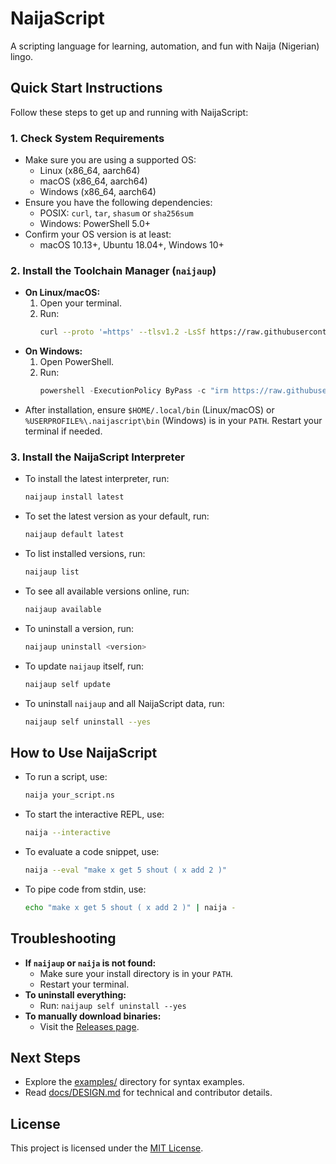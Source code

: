 # NaijaScript

A scripting language for learning, automation, and fun with Naija (Nigerian) lingo.

## Quick Start Instructions

Follow these steps to get up and running with NaijaScript:

### 1. Check System Requirements

- Make sure you are using a supported OS:
  - Linux (x86_64, aarch64)
  - macOS (x86_64, aarch64)
  - Windows (x86_64, aarch64)
- Ensure you have the following dependencies:
  - POSIX: `curl`, `tar`, `shasum` or `sha256sum`
  - Windows: PowerShell 5.0+
- Confirm your OS version is at least:
  - macOS 10.13+, Ubuntu 18.04+, Windows 10+

### 2. Install the Toolchain Manager (`naijaup`)

- **On Linux/macOS:**
  1. Open your terminal.
  2. Run:
     ```sh
     curl --proto '=https' --tlsv1.2 -LsSf https://raw.githubusercontent.com/xosnrdev/naijascript/master/scripts/install.sh | sh
     ```
- **On Windows:**
  1. Open PowerShell.
  2. Run:
     ```powershell
     powershell -ExecutionPolicy ByPass -c "irm https://raw.githubusercontent.com/xosnrdev/naijascript/master/scripts/install.ps1 | iex"
     ```
- After installation, ensure `$HOME/.local/bin` (Linux/macOS) or `%USERPROFILE%\.naijascript\bin` (Windows) is in your `PATH`. Restart your terminal if needed.

### 3. Install the NaijaScript Interpreter

- To install the latest interpreter, run:
  ```sh
  naijaup install latest
  ```
- To set the latest version as your default, run:
  ```sh
  naijaup default latest
  ```
- To list installed versions, run:
  ```sh
  naijaup list
  ```
- To see all available versions online, run:
  ```sh
  naijaup available
  ```
- To uninstall a version, run:
  ```sh
  naijaup uninstall <version>
  ```
- To update `naijaup` itself, run:
  ```sh
  naijaup self update
  ```
- To uninstall `naijaup` and all NaijaScript data, run:
  ```sh
  naijaup self uninstall --yes
  ```

## How to Use NaijaScript

- To run a script, use:
  ```sh
  naija your_script.ns
  ```
- To start the interactive REPL, use:
  ```sh
  naija --interactive
  ```
- To evaluate a code snippet, use:
  ```sh
  naija --eval "make x get 5 shout ( x add 2 )"
  ```
- To pipe code from stdin, use:
  ```sh
  echo "make x get 5 shout ( x add 2 )" | naija -
  ```

## Troubleshooting

- **If `naijaup` or `naija` is not found:**
  - Make sure your install directory is in your `PATH`.
  - Restart your terminal.
- **To uninstall everything:**
  - Run: `naijaup self uninstall --yes`
- **To manually download binaries:**
  - Visit the [Releases page](https://github.com/xosnrdev/naijascript/releases/latest).

## Next Steps

- Explore the [examples/](./examples) directory for syntax examples.
- Read [docs/DESIGN.md](./docs/DESIGN.md) for technical and contributor details.

## License

This project is licensed under the [MIT License](./LICENSE).
